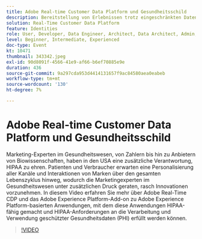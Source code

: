 ```yaml
---
title: Adobe Real-time Customer Data Platform und Gesundheitsschild
description: Bereitstellung von Erlebnissen trotz eingeschränkten Datenzugriffs. Unabhängig davon, ob Sie ein Advertiser, Herausgeber oder Agentur sind, hilft dieses Webinar beim Entsperren der
solution: Real-Time Customer Data Platform
feature: Identities
role: User, Developer, Data Engineer, Architect, Data Architect, Admin, Leader
level: Beginner, Intermediate, Experienced
doc-type: Event
kt: 10471
thumbnail: 343342.jpeg
exl-id: 90d8091f-4566-41e9-af66-b6ef70885e9e
duration: 436
source-git-commit: 9a297cda953d4414131657f9ac84580aea0eabeb
workflow-type: tm+mt
source-wordcount: '130'
ht-degree: 7%

---
```


# Adobe Real-time Customer Data Platform und Gesundheitsschild

Marketing-Experten im Gesundheitswesen, von Zahlern bis hin zu Anbietern von Biowissenschaften, haben in den USA eine zusätzliche Verantwortung, HIPAA zu ehren. Patienten und Verbraucher erwarten eine Personalisierung aller Kanäle und Interaktionen von Marken über den gesamten Lebenszyklus hinweg, wodurch die Marketingexperten im Gesundheitswesen unter zusätzlichen Druck geraten, rasch Innovationen vorzunehmen. In diesem Video erfahren Sie mehr über Adobe Real-Time CDP und das Adobe Experience Platform-Add-on zu Adobe Experience Platform-basierten Anwendungen, mit dem diese Anwendungen HIPAA-fähig gemacht und HIPAA-Anforderungen an die Verarbeitung und Verwendung geschützter Gesundheitsdaten (PHI) erfüllt werden können.

>[!VIDEO](https://video.tv.adobe.com/v/343342/?quality=12&learn=on)

